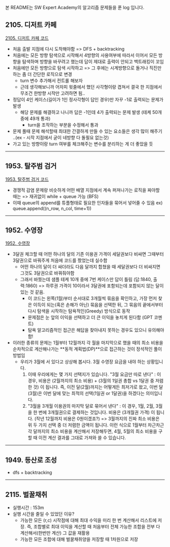 본 README는 SW Expert Academy의 알고리즘 문제들을 푼 log 입니다.

## 2105. 디저트 카페
[2105. 디저트 카페 코드](./2105.py)
- 처음 출발 지점에 다시 도착해야함 => DFS + backtracking
- 처음에는 모든 방향 탐색으로 시작해서 4방향의 사용여부에 따라서 이어서 모든 방향을 탐색하며 방향을 바꾸려고 했는데 답이 제대로 출력이 안되고 백트래킹이 꼬임
- 처음에만 모든 방향으로 탐색 시작하고 => 그 후에는 시계방향으로 돌거나 직진만 하는 좀 더 간단한 로직으로 변경
  - turn 변수 추가해서 컨트롤 해보자
  - 근데 생각해보니까 어차피 윗줄에서 했던 사각형이랑 겹쳐서 결국 한 지점에서 무조건 한방향 시작만 고려하면 됨..
- 정답이 4인 케이스(길이가 1인 정사각형이 답인 경우)만 자꾸 -1로 출력되는 문제가 발생
  - 해당 문제를 해결하고 나니까 답은 -1인데 4가 출력되는 문제 발생 (테케 50개 중에 49개 통과)
    - turn을 조작하는 부분을 수정해서 통과
- 문제 풀때 문제 해석할때 최대한 간결하게 만들 수 있는 요소들은 생각 많이 해주기 ..(ex - 시작 지점에서 굳이 네방향 다 돌필요 없는것)
- 가고 있는 방향이랑 turn 여부를 체크해주는 변수를 분리하는 게 더 좋았을 듯
----------------------

## 1953. 탈주범 검거
[1953. 탈주범 검거 코드](./1953.py)
- 경쟁적 감염 문제랑 비슷하게 어떤 배열 지점에서 계속 퍼져나가는 로직을 짜야할 때는 => 재귀없이 while + queue 가능 (BFS)
- 이때 queue의 append를 튜플형태로 필요한 인자들을 묶어서 넣어줄 수 있음 ex) queue.append((n_row, n_col, time+1))

----------------------

## 1952. 수영장
[1952. 수영장](./1952_after.py)
- 3달권 체크할 때 어떤 하나의 달의 기존 이용권 가격이 세달권보다 비싸면 그때부터 3달권으로 바꿔주게 처음에 코드를 짰었는데 실수함
  - 어떤 하나의 달이 더 싸더라도 다음 달까지 합쳤을 때 세달권보다 더 비싸지면 그것도 3달권으로 바꿔줘야함
  - 그래서 바꿨는데 샘플 테케 10개 중에 7번 케이스만 답이 틀림 (답:1840, 출력:1860) => 하루권 가격이 10이라서 3달권에 포함되는데 포함되지 않는 달이 있는 것 같음.
    - 이 코드는 왼쪽(1월)부터 순서대로 3개월씩 묶음을 확인하고, 가장 먼저 찾은 이득이 되는(혹은 손해가 아닌) 묶음을 선택한 뒤, 그 묶음의 끝에서부터 다시 탐색을 시작하는 탐욕적인(Greedy) 방식으로 동작
    - 문제점은 눈 앞의 이익을 선택하고 더 큰 이익을 놓치게 된다함 (GPT 코멘트)
    - 탐욕 알고리즘적인 접근은 해답을 찾아내지 못하는 경우도 있으니 유의해야 함!
- 이러한 종류의 문제는 1월부터 12월까지 각 월을 마지막으로 했을 때의 최소 비용을 순차적으로 계산해나가는 **동적 계획법(DP)**으로 접근하는 것이 정석적인 풀이 방법임
  - 우리가 3월에 서 있다고 상상해 봅시다. 3월 수영장 요금을 내야 하는 상황입니다.
    1. 이때 우리에게는 몇 가지 선택지가 있습니다. "3월 요금만 따로 낸다"
      : 이 경우, 비용은 (2월까지의 최소 비용) + (3월의 1일권 총합 vs 1달권 중 저렴한 것) 이 됩니다. 즉, 이전 달(2월)까지는 어떻게든 최저가로 왔고, 이번 달(3월)은 이번 달에 맞는 최적의 선택(1일권 or 1달권)을 하겠다는 의미입니다.
    2. "3월을 3개월 이용권의 마지막 달로 묶어서 낸다"
      : 이 경우, 1월, 2월, 3월을 한 번에 3개월권으로 결제하는 것입니다. 비용은 (3개월권 가격) 이 됩니다. (작년 12월까지 비용은 0원이겠죠?)
    => 3월까지의 진짜 최소 비용은 위 두 가지 선택 중 더 저렴한 금액이 됩니다. 이런 식으로 1월부터 차근차근 각 달까지의 최소 비용을 계산해서 저장해두면, 4월, 5월의 최소 비용을 구할 때 이전 계산 결과를 그대로 가져와 쓸 수 있습니다.
----------------------

## 1949. 등산로 조성
- dfs + backtracking
----------------------

## 2115. 벌꿀채취
- 실행시간 : 153m
- 실행 시간을 줄일 수 있었던 이유?
  - 가능한 모든 (r,c) 시작점에 대해 최대 수익을 미리 한 번 계산해서 리스트에 저장. 즉, 조합별로 최대 이익을 계산할 때 처음부터 전체 가능한 조합을 전부 다 계산해서(한번만 계산) 그 값을 재활용
  - 가능한 모든 조합에 대해 벌꿀채취양을 저장할 때 1차원으로 저장
